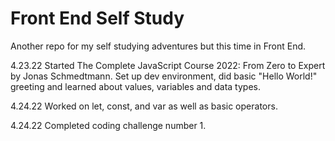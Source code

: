 # Front End Self Study
Another repo for my self studying adventures but this time in Front End.

4.23.22 Started The Complete JavaScript Course 2022: From Zero to Expert by Jonas Schmedtmann. Set up dev environment, did basic "Hello World!" greeting and learned about values, variables and data types.

4.24.22 Worked on let, const, and var as well as basic operators. 

4.24.22 Completed coding challenge number 1.